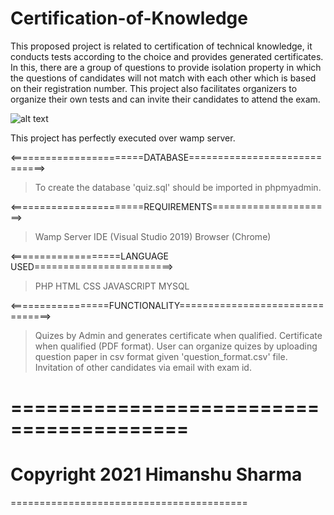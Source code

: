 # Certification-of-Knowledge
This proposed project is related to certification of technical knowledge, it conducts tests according to the choice and provides generated certificates. In this, there are a group of questions to provide isolation property in which the questions of candidates will not match with each other which is based on their registration number. This project also facilitates organizers to organize their own tests and can invite their candidates to attend the exam.

![alt text](https://github.com/[username]/[reponame]/blob/[branch]/image.jpg?raw=true)

This project has perfectly executed over wamp server.

<=======================DATABASE=============================>
> To create the database 'quiz.sql' should be imported in phpmyadmin.

<=======================REQUIREMENTS=====================>
> Wamp Server
> IDE (Visual Studio 2019)
> Browser (Chrome)

<===================LANGUAGE USED========================>
> PHP
> HTML
> CSS
> JAVASCRIPT
> MYSQL

<=================FUNCTIONALITY================================>
> Quizes by Admin and generates certificate when qualified.
> Certificate when qualified (PDF format).
> User can organize quizes by uploading question paper in csv format given 'question_format.csv' file.
> Invitation of other candidates via email with exam id.

=========================================
=========================================
Copyright 2021 Himanshu Sharma
=========================================
=========================================
